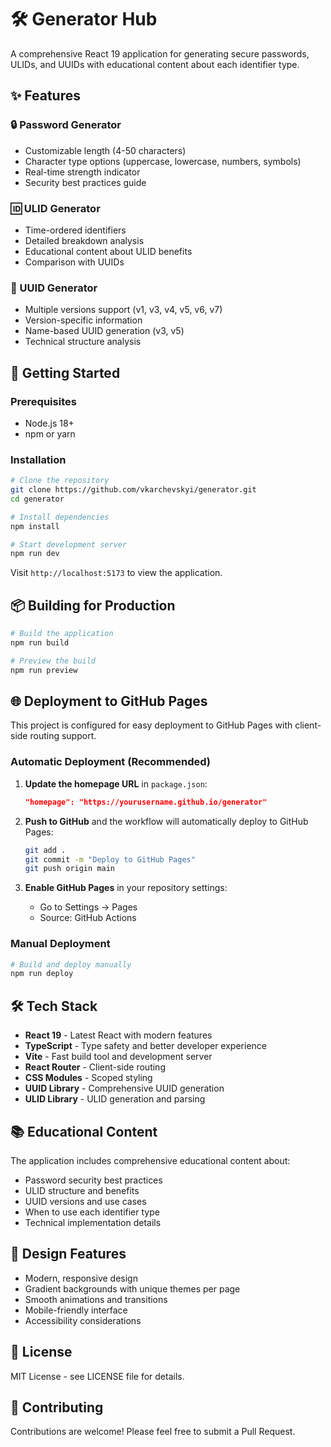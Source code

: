# 🛠️ Generator Hub

A comprehensive React 19 application for generating secure passwords, ULIDs, and UUIDs with educational content about each identifier type.

## ✨ Features

### 🔒 Password Generator
- Customizable length (4-50 characters)
- Character type options (uppercase, lowercase, numbers, symbols)
- Real-time strength indicator
- Security best practices guide

### 🆔 ULID Generator
- Time-ordered identifiers
- Detailed breakdown analysis
- Educational content about ULID benefits
- Comparison with UUIDs

### 🔑 UUID Generator
- Multiple versions support (v1, v3, v4, v5, v6, v7)
- Version-specific information
- Name-based UUID generation (v3, v5)
- Technical structure analysis

## 🚀 Getting Started

### Prerequisites
- Node.js 18+ 
- npm or yarn

### Installation

```bash
# Clone the repository
git clone https://github.com/vkarchevskyi/generator.git
cd generator

# Install dependencies
npm install

# Start development server
npm run dev
```

Visit `http://localhost:5173` to view the application.

## 📦 Building for Production

```bash
# Build the application
npm run build

# Preview the build
npm run preview
```

## 🌐 Deployment to GitHub Pages

This project is configured for easy deployment to GitHub Pages with client-side routing support.

### Automatic Deployment (Recommended)

1. **Update the homepage URL** in `package.json`:
   ```json
   "homepage": "https://yourusername.github.io/generator"
   ```

2. **Push to GitHub** and the workflow will automatically deploy to GitHub Pages:
   ```bash
   git add .
   git commit -m "Deploy to GitHub Pages"
   git push origin main
   ```

3. **Enable GitHub Pages** in your repository settings:
   - Go to Settings → Pages
   - Source: GitHub Actions

### Manual Deployment

```bash
# Build and deploy manually
npm run deploy
```

## 🛠️ Tech Stack

- **React 19** - Latest React with modern features
- **TypeScript** - Type safety and better developer experience
- **Vite** - Fast build tool and development server
- **React Router** - Client-side routing
- **CSS Modules** - Scoped styling
- **UUID Library** - Comprehensive UUID generation
- **ULID Library** - ULID generation and parsing

## 📚 Educational Content

The application includes comprehensive educational content about:
- Password security best practices
- ULID structure and benefits
- UUID versions and use cases
- When to use each identifier type
- Technical implementation details

## 🎨 Design Features

- Modern, responsive design
- Gradient backgrounds with unique themes per page
- Smooth animations and transitions
- Mobile-friendly interface
- Accessibility considerations

## 📄 License

MIT License - see LICENSE file for details.

## 🤝 Contributing

Contributions are welcome! Please feel free to submit a Pull Request.